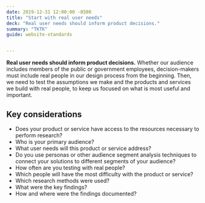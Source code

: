 ```yaml
---
date: 2019-12-31 12:00:00 -0500
title: "Start with real user needs"
deck: "Real user needs should inform product decisions."
summary: "TKTK"
guide: website-standards


---
```


**Real user needs should inform product decisions.** Whether our audience includes members of the public or government employees, decision-makers must include real people in our design process from the beginning. Then, we need to test the assumptions we make and the products and services we build with real people, to keep us focused on what is most useful and important.


## Key considerations

-   Does your product or service have access to the resources necessary to perform research?
-   Who is your primary audience?
-   What user needs will this product or service address?
-   Do you use personas or other audience segment analysis techniques to connect your solutions to different segments of your audience?
-   How often are you testing with real people?
-   Which people will have the most difficulty with the product or service?
-   Which research methods were used?
-   What were the key findings?
-   How and where were the findings documented?
